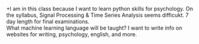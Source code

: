 +I am in this class because I want to learn python skills for psychology. 
On the syllabus, Signal Processing & Time Series Analysis seems difficukt. 7 day length for final examinations.  
What machine learning language will be taught? 
I want to write info on websites for writing, psychology, english, and more. 
